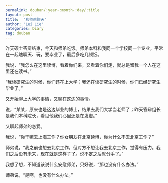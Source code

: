 ```yaml
---
permalink: douban/:year-:month-:day/:title
layout: post
title:  "和师弟聊天"
author: "Lei Lie"
categories: Diary
tag: douban
---
```


昨天硕士答辩结束，今天和师弟吃饭。师弟本科和我同一个学校同一个专业，平常在一起瞎聊天、玩，要毕业了，最后多吃几顿饭。

我说，“我怎么在这里读博，看着你们来，又看着你们走，就总是留我一个人在这里还在读书。”

“我读研究生的时候，你们还在上大学；我还在读研究生的时候，你们已经研究生毕业了。”

又开始聊上大学的事情，又聊在这边的事情。

说，“某某，原来也是这边毕业的博士，结果去我们大学当老师了；昨天答辩组长是我们本科院长，看见他我们心里还是在发虚。”

又聊起师弟的恋爱。

我说，“你干嘛去上海工作？你女朋友在北京读博，你为什么不去北京工作？”

师弟说，“我之前也想去北京工作，但对方不想让我去北京工作，觉得有压力。我们之后没有未来，现在就是这样子了。说不定之后就分手了。”

我想了想，不知道该说什么安慰师弟，只好说，“那也没有什么办法。”

师弟说，“是啊，也没有什么办法。”